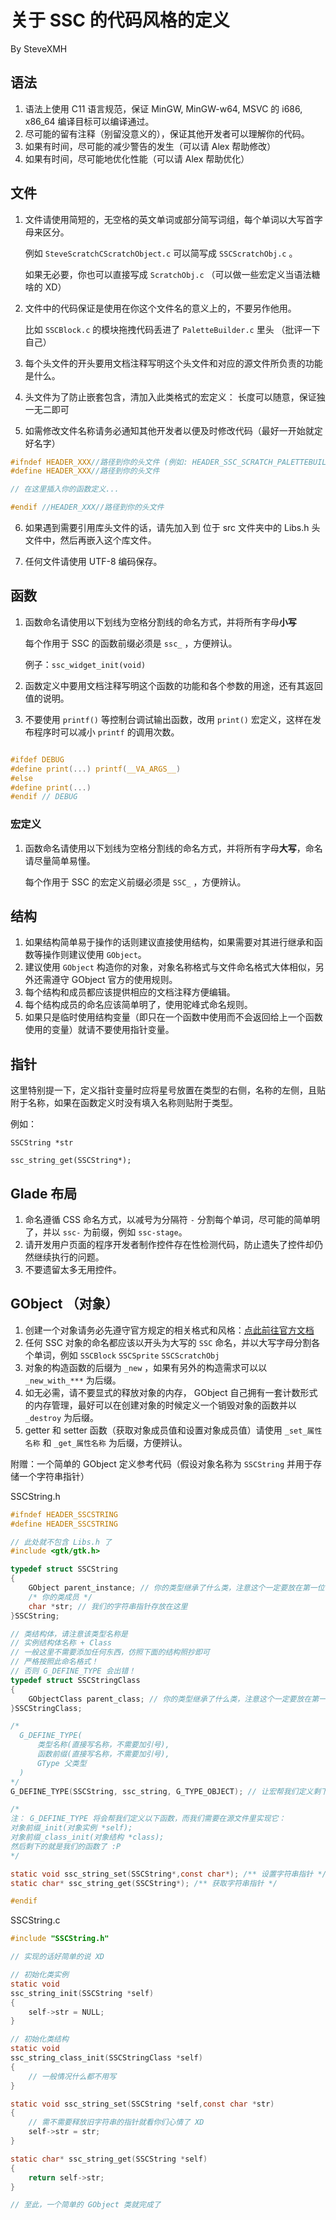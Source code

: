# 关于 SSC 的代码风格的定义

By SteveXMH

## 语法

1. 语法上使用 C11 语言规范，保证 MinGW, MinGW-w64, MSVC 的 i686, x86_64 编译目标可以编译通过。
2. 尽可能的留有注释（别留没意义的），保证其他开发者可以理解你的代码。
3. 如果有时间，尽可能的减少警告的发生（可以请 Alex 帮助修改）
4. 如果有时间，尽可能地优化性能（可以请 Alex 帮助优化）

## 文件

1. 文件请使用简短的，无空格的英文单词或部分简写词组，每个单词以大写首字母来区分。

    例如 `SteveScratchCScratchObject.c` 可以简写成 `SSCScratchObj.c` 。

    如果无必要，你也可以直接写成 `ScratchObj.c` （可以做一些宏定义当语法糖啥的 XD）

2. 文件中的代码保证是使用在你这个文件名的意义上的，不要另作他用。

    比如 `SSCBlock.c` 的模块拖拽代码丢进了 `PaletteBuilder.c` 里头
    （批评一下自己）

3. 每个头文件的开头要用文档注释写明这个头文件和对应的源文件所负责的功能是什么。

4. 头文件为了防止嵌套包含，清加入此类格式的宏定义：
    长度可以随意，保证独一无二即可

5. 如需修改文件名称请务必通知其他开发者以便及时修改代码（最好一开始就定好名字）

```c
#ifndef HEADER_XXX//路径到你的头文件 (例如: HEADER_SSC_SCRATCH_PALETTEBUILDER)
#define HEADER_XXX//路径到你的头文件

// 在这里插入你的函数定义...

#endif //HEADER_XXX//路径到你的头文件
```

6. 如果遇到需要引用库头文件的话，请先加入到 位于 src 文件夹中的 Libs.h 头文件中，然后再嵌入这个库文件。

7. 任何文件请使用 UTF-8 编码保存。

## 函数

1. 函数命名请使用以下划线为空格分割线的命名方式，并将所有字母**小写**

    每个作用于 SSC 的函数前缀必须是 `ssc_` ，方便辨认。

    例子：`ssc_widget_init(void)`

2. 函数定义中要用文档注释写明这个函数的功能和各个参数的用途，还有其返回值的说明。

3. 不要使用 `printf()` 等控制台调试输出函数，改用 `print()` 宏定义，这样在发布程序时可以减小 `printf` 的调用次数。

```c

#ifdef DEBUG
#define print(...) printf(__VA_ARGS__)
#else
#define print(...)
#endif // DEBUG

```

### 宏定义

1. 函数命名请使用以下划线为空格分割线的命名方式，并将所有字母**大写**，命名请尽量简单易懂。

	每个作用于 SSC 的宏定义前缀必须是 `SSC_` ，方便辨认。



## 结构

1. 如果结构简单易于操作的话则建议直接使用结构，如果需要对其进行继承和函数等操作则建议使用 `GObject`。
2. 建议使用 `GObject` 构造你的对象，对象名称格式与文件命名格式大体相似，另外还需遵守 GObject 官方的使用规则。
3. 每个结构和成员都应该提供相应的文档注释方便编辑。
4. 每个结构成员的命名应该简单明了，使用驼峰式命名规则。
5. 如果只是临时使用结构变量（即只在一个函数中使用而不会返回给上一个函数使用的变量）就请不要使用指针变量。

## 指针

这里特别提一下，定义指针变量时应将星号放置在类型的右侧，名称的左侧，且贴附于名称，如果在函数定义时没有填入名称则贴附于类型。

例如：

`SSCString *str`

`ssc_string_get(SSCString*);`

## Glade 布局

1. 命名遵循 CSS 命名方式，以减号为分隔符 `-` 分割每个单词，尽可能的简单明了，并以 `ssc-` 为前缀，例如 `ssc-stage`。
2. 请开发用户页面的程序开发者制作控件存在性检测代码，防止遗失了控件却仍然继续执行的问题。
3. 不要遗留太多无用控件。

## GObject （对象）

1. 创建一个对象请务必先遵守官方规定的相关格式和风格：[点此前往官方文档](https://developer.gnome.org/gobject/stable/)
2. 任何 SSC 对象的命名都应该以开头为大写的 `SSC` 命名，并以大写字母分割各个单词，例如 `SSCBlock` `SSCSprite` `SSCScratchObj`
3. 对象的构造函数的后缀为 `_new` ，如果有另外的构造需求可以以 `_new_with_***`  为后缀。
4. 如无必需，请不要显式的释放对象的内存， GObject 自己拥有一套计数形式的内存管理，最好可以在创建对象的时候定义一个销毁对象的函数并以 `_destroy` 为后缀。
5. getter 和 setter 函数（获取对象成员值和设置对象成员值）请使用 `_set_属性名称` 和 `_get_属性名称` 为后缀，方便辨认。

附赠：一个简单的 GObject 定义参考代码（假设对象名称为 `SSCString` 并用于存储一个字符串指针）

SSCString.h
```c
#ifndef HEADER_SSCSTRING
#define HEADER_SSCSTRING

// 此处就不包含 Libs.h 了
#include <gtk/gtk.h>

typedef struct SSCString
{
    GObject parent_instance; // 你的类型继承了什么类，注意这个一定要放在第一位！
    /* 你的类成员 */
    char *str; // 我们的字符串指针存放在这里
}SSCString;

// 类结构体，请注意该类型名称是
// 实例结构体名称 + Class
// 一般这里不需要添加任何东西，仿照下面的结构照抄即可
// 严格按照此命名格式！
// 否则 G_DEFINE_TYPE 会出错！
typedef struct SSCStringClass
{
    GObjectClass parent_class; // 你的类型继承了什么类，注意这个一定要放在第一位！
}SSCStringClass;

/*
  G_DEFINE_TYPE(
      类型名称(直接写名称，不需要加引号),
      函数前缀(直接写名称，不需要加引号),
      GType 父类型
  )
*/
G_DEFINE_TYPE(SSCString, ssc_string, G_TYPE_OBJECT); // 让宏帮我们定义剩下的函数 :D

/*
注： G_DEFINE_TYPE 将会帮我们定义以下函数，而我们需要在源文件里实现它：
对象前缀_init(对象实例 *self);
对象前缀_class_init(对象结构 *class);
然后剩下的就是我们的函数了 :P
*/

static void ssc_string_set(SSCString*,const char*); /** 设置字符串指针 */
static char* ssc_string_get(SSCString*); /** 获取字符串指针 */

#endif
```

SSCString.c
```c
#include "SSCString.h"

// 实现的话好简单的说 XD

// 初始化类实例
static void
ssc_string_init(SSCString *self)
{
    self->str = NULL; 
}

// 初始化类结构
static void
ssc_string_class_init(SSCStringClass *self)
{
    // 一般情况什么都不用写
}

static void ssc_string_set(SSCString *self,const char *str)
{
    // 需不需要释放旧字符串的指针就看你们心情了 XD
    self->str = str;
}

static char* ssc_string_get(SSCString *self)
{
    return self->str;
}

// 至此，一个简单的 GObject 类就完成了

```
